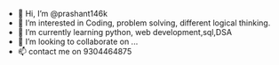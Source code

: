 - 👋 Hi, I’m @prashant146k
- 👀 I’m interested in Coding, problem solving, different logical thinking.
- 🌱 I’m currently learning python, web development,sql,DSA
- 💞️ I’m looking to collaborate on ...
- 📫 contact me on 9304464875

<!---
prashant146k/prashant146k is a ✨ special ✨ repository because its `README.md` (this file) appears on your GitHub profile.
You can click the Preview link to take a look at your changes.
--->
